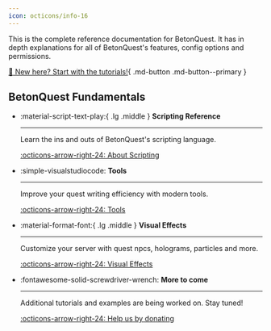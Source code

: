 ```yaml
---
icon: octicons/info-16
---
```

This is the complete reference documentation for BetonQuest.
It has in depth explanations for all of BetonQuest's features, config options and permissions. 

[:hatching_chick: New here? Start with the tutorials!](../Tutorials/Getting-Started/About.md){ .md-button .md-button--primary }


## BetonQuest Fundamentals
<div class="grid cards" markdown>
 
 -   :material-script-text-play:{ .lg .middle } __Scripting Reference__
 
     ---
 
     Learn the ins and outs of BetonQuest's scripting language.
 
     [:octicons-arrow-right-24: About Scripting](./Scripting/About-Scripting.md)
 
 -   :simple-visualstudiocode: __Tools__
 
     ---
 
     Improve your quest writing efficiency with modern tools.
 
     [:octicons-arrow-right-24: Tools](./Tools/Setting-up-VSCode.md)

 -   :material-format-font:{ .lg .middle }  __Visual Effects__
 
     ---
 
     Customize your server with quest npcs, holograms, particles and more.
 
     [:octicons-arrow-right-24: Visual Effects](./Visual-Effects/NPC-Hiding.md)

 
 -   :fontawesome-solid-screwdriver-wrench:  __More to come__
 
     ---
 
     Additional tutorials and examples are being worked on. Stay tuned!

     [:octicons-arrow-right-24: Help us by donating](https://opencollective.com/betonquest/contribute/individual-quester-32899/checkout)

</div>
